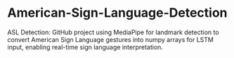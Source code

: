 # American-Sign-Language-Detection
ASL Detection: GitHub project using MediaPipe for landmark detection to convert American Sign Language gestures into numpy arrays for LSTM input, enabling real-time sign language interpretation.
